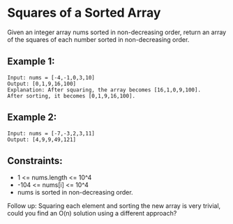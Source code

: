 # Squares of a Sorted Array

Given an integer array nums sorted in non-decreasing order, return an array of the squares of each number sorted in non-decreasing order.

## Example 1:

```
Input: nums = [-4,-1,0,3,10]
Output: [0,1,9,16,100]
Explanation: After squaring, the array becomes [16,1,0,9,100].
After sorting, it becomes [0,1,9,16,100].
```

## Example 2:

```
Input: nums = [-7,-3,2,3,11]
Output: [4,9,9,49,121]
```

## Constraints:

- 1 <= nums.length <= 10^4
- -104 <= nums[i] <= 10^4
- nums is sorted in non-decreasing order.

Follow up: Squaring each element and sorting the new array is very trivial, could you find an O(n) solution using a different approach?
